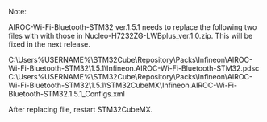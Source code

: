 Note:

AIROC-Wi-Fi-Bluetooth-STM32 ver.1.5.1 needs to replace the following two files
with with those in Nucleo-H7232ZG-LWBplus_ver.1.0.zip.
This will be fixed in the next release.

C:\Users\%USERNAME%\STM32Cube\Repository\Packs\Infineon\AIROC-Wi-Fi-Bluetooth-STM32\1.5.1\Infineon.AIROC-Wi-Fi-Bluetooth-STM32.pdsc
C:\Users\%USERNAME%\STM32Cube\Repository\Packs\Infineon\AIROC-Wi-Fi-Bluetooth-STM32\1.5.1\STM32CubeMX\Infineon.AIROC-Wi-Fi-Bluetooth-STM32.1.5.1_Configs.xml

After replacing file, restart STM32CubeMX.
